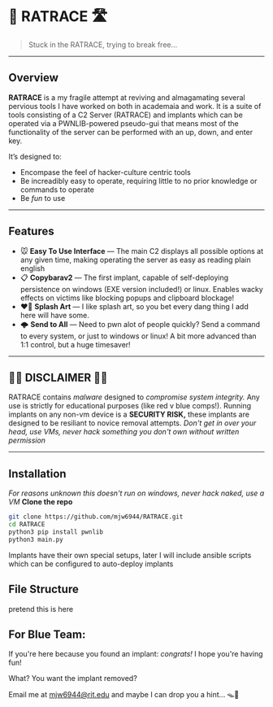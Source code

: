 # 🐀 RATRACE 🛣️
> Stuck in the RATRACE, trying to break free...

---

## Overview

**RATRACE** is a my fragile attempt at reviving and almagamating several pervious tools I have worked on both in academaia and work. It is a suite of tools consisting of a C2 Server (RATRACE) and implants which can be operated via a PWNLIB-powered pseudo-gui that means most of the functionality of the server can be performed with an up, down, and enter key. 

It’s designed to:
- Encompase the feel of hacker-culture centric tools
- Be increadibly easy to operate, requiring little to no prior knowledge or commands to operate
- Be *fun* to use

---

## Features

- 🐭 **Easy To Use Interface** — The main C2 displays all possible options at any given time, making operating the server as easy as reading plain english
- 📋 **Copybarav2** — The first implant, capable of self-deploying persistence on windows (EXE version included!) or linux. Enables wacky effects on victims like blocking popups and clipboard blockage!   
- ❤️‍🔥 **Splash Art** — I like splash art, so you bet every dang thing I add here will have some.  
- 🌩️ **Send to All** — Need to pwn alot of people quickly? Send a command to every system, or just to windows or linux! A bit more advanced than 1:1 control, but a huge timesaver!  

---
## 🏴‍☠️ DISCLAIMER 🏴‍☠️
RATRACE contains *malware* designed to *compromise system integrity.* Any use is strictly for educational purposes (like red v blue comps!). Running implants on any non-vm device is a **SECURITY RISK,** these implants are designed to be resiliant to novice removal attempts. *Don't get in over your head, use VMs, never hack something you don't own without written permission*  

---

## Installation
*For reasons unknown this doesn't run on windows, never hack naked, use a VM*
**Clone the repo**
```bash
git clone https://github.com/mjw6944/RATRACE.git
cd RATRACE
python3 pip install pwnlib
python3 main.py
```
Implants have their own special setups, later I will include ansible scripts which can be configured to auto-deploy implants 

## File Structure
pretend this is here

## For Blue Team:
If you're here because you found an implant: *congrats!* I hope you're having fun!

What? You want the implant removed?

Email me at mjw6944@rit.edu and maybe I can drop you a hint... 🪤🐀
